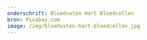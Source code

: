```yaml
---
onderschrift: Bloedvaten Hart Bloedcellen
bron: Pixabay.com
image: /img/bloedvaten-hart-bloedcellen.jpg
---
```

